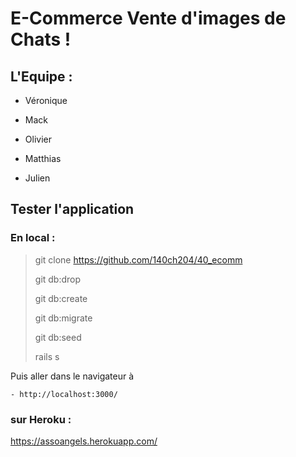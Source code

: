 # E-Commerce Vente d'images de Chats ! 


## L'Equipe : 

  - Véronique

  - Mack

  - Olivier

  - Matthias

  - Julien


## Tester l'application 

  ### En local : 

  > 
  > git clone https://github.com/140ch204/40_ecomm
  > 
  > git db:drop 
  >
  > git db:create 
  >
  > git db:migrate
  >
  > git db:seed
  >
  > rails s
  >

  Puis aller dans le navigateur à

    - http://localhost:3000/


  ### sur Heroku : 

  https://assoangels.herokuapp.com/
